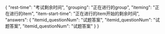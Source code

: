 {
	"rest-time": "考试剩余时间",
	"grouping": "正在进行的group",
	"iteming": "正在进行的item",
	"item-start-time": "正在进行的item开始的剩余时间",
	"answers": {
		"itemid_questionNum": "试题答案",
		"itemid_questionNum": "试题答案",
		"itemid_questionNum": "试题答案"
	}
}